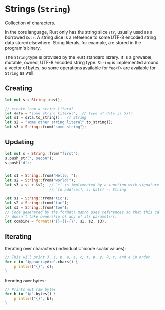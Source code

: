 # Strings (`String`)

Collection of characters.

In the core language, Rust only has the string slice `str`, usually used as a
borrowed `&str`. A string slice is a reference to some UTF-8 encoded string data
stored elsewhere. String literals, for example, are stored in the program's
binary.

The `String` type is provided by the Rust standard library. It is a growable,
mutable, owned, UTF-8 encoded string type. `String` is implemented around a
vector of bytes, so some operations available for `Vec<T>` are available for
`String` as well.

## Creating

```rust
let mut s = String::new();

// create from a string literal
let data = "some string literal";  // type of data is &str
let s1 = data.to_string();  // String
let s2 = "some other string literal".to_string();
let s3 = String::from("some string");
```

## Updating

```rust
let mut s = String::from("first");
s.push_str(", secon");
s.push('d');


let s1 = String::from("Hello, ");
let s2 = String::from("world!");
let s3 = s1 + &s2;  // `+` is implemented by a function with signature 
                    // `fn add(self, s: &str) -> String`

let s1 = String::from("tic");
let s2 = String::from("tac");
let s3 = String::from("toe");
// Code generated by the format! macro uses references so that this call 
// doesn’t take ownership of any of its parameters.
let combine = format!("{}-{}-{}", s1, s2, s3); 
```

## Iterating

Iterating over characters (individual Unicode scalar values):

```rust
// This will print З, д, р, а, в, с, т, в, у, й, т, and е in order.
for c in "Здравствуйте".chars() {
    println!("{}", c);
}
```

Iterating over bytes:

```rust
// Prints out raw bytes
for b in "Зд".bytes() {
    println!("{}", b);
}
```